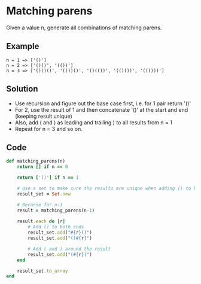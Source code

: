 # Matching parens
Given a value n, generate all combinations of matching parens.

## Example
```
n = 1 => ['()']
n = 2 => ['()()', '(())']
n = 3 => ['()()()', '(())()', '()(())', '(()())', '((()))']
```

## Solution
- Use recursion and figure out the base case first, i.e. for 1 pair return '()'
- For 2, use the result of 1 and then concatenate '()' at the start and end (keeping result unique)
- Also, add ( and ) as leading and trailing ) to all results from n = 1
- Repeat for n = 3 and so on.

## Code
```ruby
def matching_parens(n)
    return [] if n == 0

    return ['()'] if n == 1

    # Use a set to make sure the results are unique when adding () to both ends
    result_set = Set.new

    # Recurse for n-1
    result = matching_parens(n-1)
    
    result.each do |r|
        # Add () to both ends
        result_set.add("#{r}()")
        result_set.add("()#{r}")

        # Add ( and ) around the result
        result_set.add("(#{r})")
    end

    result_set.to_array
end
```
